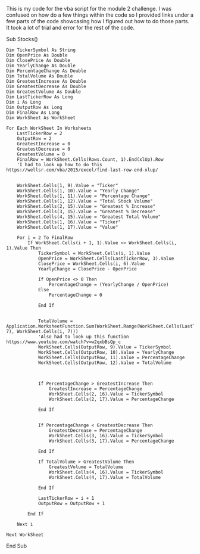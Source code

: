 This is my code for the vba script for the module 2 challenge. I was confused on how do a few things within the code so I provided 
links under a few parts of the code showcasing how I figured out how to do those parts. It took a lot of trial and error for the 
rest of the code. 

Sub Stocks()
    
    Dim TickerSymbol As String
    Dim OpenPrice As Double
    Dim ClosePrice As Double
    Dim YearlyChange As Double
    Dim PercentageChange As Double
    Dim TotalVolume As Double
    Dim GreatestIncrease As Double
    Dim GreatestDecrease As Double
    Dim GreatestVolume As Double
    Dim LastTickerRow As Long
    Dim i As Long
    Dim OutputRow As Long
    Dim FinalRow As Long
    Dim WorkSheet As WorkSheet
    
    For Each WorkSheet In Worksheets
        LastTickerRow = 2
        OutputRow = 2
        GreatestIncrease = 0
        GreatestDecrease = 0
        GreatestVolume = 0
        FinalRow = WorkSheet.Cells(Rows.Count, 1).End(xlUp).Row
        'I had to look up how to do this https://wellsr.com/vba/2015/excel/find-last-row-end-xlup/
        
        
        WorkSheet.Cells(1, 9).Value = "Ticker"
        WorkSheet.Cells(1, 10).Value = "Yearly Change"
        WorkSheet.Cells(1, 11).Value = "Percentage Change"
        WorkSheet.Cells(1, 12).Value = "Total Stock Volume"
        WorkSheet.Cells(2, 15).Value = "Greatest % Increase"
        WorkSheet.Cells(3, 15).Value = "Greatest % Decrease"
        WorkSheet.Cells(4, 15).Value = "Greatest Total Volume"
        WorkSheet.Cells(1, 16).Value = "Ticker"
        WorkSheet.Cells(1, 17).Value = "Value"
     
        For i = 2 To FinalRow
            If WorkSheet.Cells(i + 1, 1).Value <> WorkSheet.Cells(i, 1).Value Then
                TickerSymbol = WorkSheet.Cells(i, 1).Value
                OpenPrice = WorkSheet.Cells(LastTickerRow, 3).Value
                ClosePrice = WorkSheet.Cells(i, 6).Value
                YearlyChange = ClosePrice - OpenPrice
                
                If OpenPrice <> 0 Then
                    PercentageChange = (YearlyChange / OpenPrice)
                Else
                    PercentageChange = 0
                
                End If
                
                
                TotalVolume = Application.WorksheetFunction.Sum(WorkSheet.Range(WorkSheet.Cells(LastTickerRow, 7), WorkSheet.Cells(i, 7)))
                'Also had to look up this function https://www.youtube.com/watch?v=w2qxbBsQp_c
                WorkSheet.Cells(OutputRow, 9).Value = TickerSymbol
                WorkSheet.Cells(OutputRow, 10).Value = YearlyChange
                WorkSheet.Cells(OutputRow, 11).Value = PercentageChange
                WorkSheet.Cells(OutputRow, 12).Value = TotalVolume
                
                
                
                If PercentageChange > GreatestIncrease Then
                    GreatestIncrease = PercentageChange
                    WorkSheet.Cells(2, 16).Value = TickerSymbol
                    WorkSheet.Cells(2, 17).Value = PercentageChange
                
                End If
                
                
                If PercentageChange < GreatestDecrease Then
                    GreatestDecrease = PercentageChange
                    WorkSheet.Cells(3, 16).Value = TickerSymbol
                    WorkSheet.Cells(3, 17).Value = PercentageChange
                
                End If
                
                If TotalVolume > GreatestVolume Then
                    GreatestVolume = TotalVolume
                    WorkSheet.Cells(4, 16).Value = TickerSymbol
                    WorkSheet.Cells(4, 17).Value = TotalVolume
                
                End If
                
                LastTickerRow = i + 1
                OutputRow = OutputRow + 1
                
            End If
            
        Next i
        
    Next WorkSheet
    
End Sub
